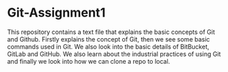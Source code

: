 # Git-Assignment1

This repository contains a text file that explains the basic concepts of Git and Github.  Firstly explains the concept of Git, then we see some basic commands used in Git. We also look into the basic details of BitBucket, GitLab and GitHub. We also learn about the industrial practices of using Git and finally we look into how we can clone a repo to local.
